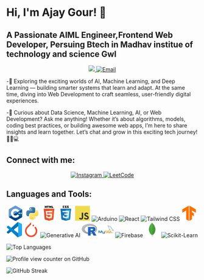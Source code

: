 


# Hi, I'm Ajay Gour! 👋
## A Passionate AIML Engineer,Frontend Web Developer, Persuing Btech in Madhav institue of technology and science Gwl

<p align="center">
  <a href="https://portfolio-ajay-f598b.firebaseapp.com/" target="_blank">
    <img src="https://img.shields.io/badge/Portfolio-Visit-brightgreen">
  </a>
  <a href="mailto:ajaygour3333@gmail.com" target="_blank">
    <img src="https://img.shields.io/badge/Email-Contact-red" alt="Email">
  </a>
</p>

-🚀 Exploring the exciting worlds of AI, Machine Learning, and Deep Learning — building smarter systems that learn and adapt. At the same time, diving into Web Development to craft seamless, user-friendly digital experiences.
  
-💬 Curious about Data Science, Machine Learning, AI, or Web Development? Ask me anything! Whether it’s about algorithms, models, coding best practices, or building awesome web apps, I’m here to share insights and learn together. Let’s chat and grow in this exciting tech journey! 🚀🤖💻

## Connect with me:
<p align="center">
  <a href="https://instagram.com/ajay_gour._" target="_blank">
    <img src="https://img.shields.io/badge/Instagram-Follow-blue" alt="Instagram">
  </a>
  <a href="https://www.leetcode.com/Ajay_Gour3" target="_blank">
    <img src="https://img.shields.io/badge/LeetCode-Compete-orange" alt="LeetCode">
  </a>
</p>

## Languages and Tools:
<p align="center">
<img src="https://raw.githubusercontent.com/devicons/devicon/master/icons/cplusplus/cplusplus-original.svg" alt="C++" width="40" height="40"/>
<img src="https://raw.githubusercontent.com/devicons/devicon/master/icons/python/python-original.svg" alt="Python" width="40" height="40"/>
<img src="https://raw.githubusercontent.com/devicons/devicon/master/icons/html5/html5-original-wordmark.svg" alt="HTML5" width="40" height="40"/>
<img src="https://raw.githubusercontent.com/devicons/devicon/master/icons/css3/css3-original-wordmark.svg" alt="CSS3" width="40" height="40"/>
<img src="https://raw.githubusercontent.com/devicons/devicon/master/icons/javascript/javascript-original.svg" alt="JavaScript" width="40" height="40"/>
<img src="https://cdn.worldvectorlogo.com/logos/arduino-1.svg" alt="Arduino" width="40" height="40"/>
<img src="https://styles.redditmedia.com/t5_2su6s/styles/communityIcon_4g1uo0kd87c61.png" alt="React" width="40" height="40"/>
<img src="https://encrypted-tbn0.gstatic.com/images?q=tbn:ANd9GcTXeOqFwpuGs8POfrytccjgsihqbnERH0hOXg&s" alt="Tailwind CSS" width="46" height="45"/>

<img src="https://raw.githubusercontent.com/devicons/devicon/master/icons/tensorflow/tensorflow-original.svg" alt="TensorFlow" width="40" height="40"/>
<img src="https://raw.githubusercontent.com/devicons/devicon/master/icons/vscode/vscode-original.svg" alt="VS Code" width="40" height="40"/>
<img src="https://raw.githubusercontent.com/devicons/devicon/master/icons/pytorch/pytorch-original.svg" alt="PyTorch" width="40" height="40"/>
<img src="https://cdn-icons-png.flaticon.com/512/4712/4712109.png" alt="Generative AI" width="40" height="40"/>
<img src="https://raw.githubusercontent.com/devicons/devicon/master/icons/r/r-original.svg" alt="R Programming" width="40" height="40"/>
<img src="https://raw.githubusercontent.com/devicons/devicon/master/icons/mysql/mysql-original-wordmark.svg" alt="MySQL" width="40" height="40"/>
<img src="https://www.vectorlogo.zone/logos/firebase/firebase-icon.svg" alt="Firebase" width="40" height="40"/>
<img src="https://raw.githubusercontent.com/devicons/devicon/master/icons/mongodb/mongodb-original.svg" alt="MongoDB" width="40" height="40"/>
<img src="https://scikit-learn.org/stable/_static/scikit-learn-logo-small.png" alt="Scikit-Learn" width="40" height="40"/>


</p>

![Top Languages](https://github-readme-stats.vercel.app/api/top-langs/?username=ajay-go&layout=compact)

![Profile view counter on GitHub](https://komarev.com/ghpvc/?username=Ajay-go)

![GitHub Streak](https://github-readme-streak-stats.herokuapp.com/?user=ajay-go)
